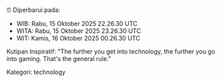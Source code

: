 ⏰ Diperbarui pada:
- WIB: Rabu, 15 Oktober 2025 22.26.30 UTC
- WITA: Rabu, 15 Oktober 2025 23.26.30 UTC
- WIT: Kamis, 16 Oktober 2025 00.26.30 UTC

Kutipan Inspiratif:
"The further you get into technology, the further you go into gaming. That's the general rule."


Kategori: technology

